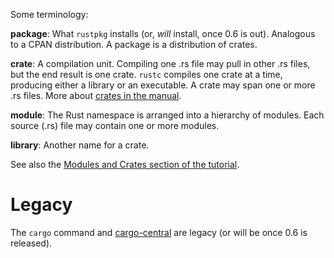 Some terminology:

**package**: What `rustpkg` installs (or, *will* install, once 0.6 is out). Analogous to a CPAN distribution. A package is a distribution of crates.

**crate**: A compilation unit. Compiling one .rs file may pull in other .rs files, but the end result is one crate. `rustc` compiles one crate at a time, producing either a library or an executable. A crate may span one or more .rs files. More about [crates in the manual](http://static.rust-lang.org/doc/master/rust.html#crates-and-source-files).

**module**: The Rust namespace is arranged into a hierarchy of modules. Each source (.rs) file may contain one or more modules.

**library**: Another name for a crate.

See also the [Modules and Crates section of the
tutorial](http://static.rust-lang.org/doc/master/tutorial.html#crates-and-the-module-system).


# Legacy

The `cargo` command and
[cargo-central](https://github.com/mozilla/cargo-central) are legacy
(or will be once 0.6 is released).
